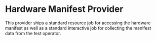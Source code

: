 Hardware Manifest Provider
==========================

This provider ships a standard resource job for accessing the hardware manifest
as well as a standard interactive job for collecting the manifest data from the
test operator.

